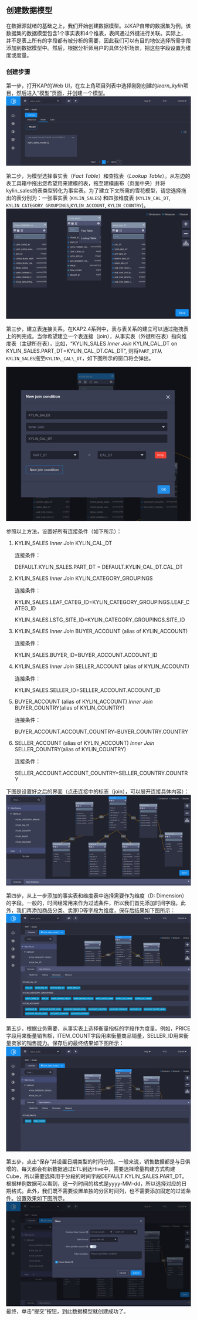 ## 创建数据模型
在数据源就绪的基础之上，我们开始创建数据模型。以KAP自带的数据集为例，该数据集的数据模型包含1个事实表和4个维表，表间通过外键进行关联。实际上，并不是表上所有的字段都有被分析的需要，因此我们可以有目的地仅选择所需字段添加到数据模型中。然后，根据分析师用户的具体分析场景，把这些字段设置为维度或度量。

### 创建步骤
第一步，打开KAP的Web UI，在左上角项目列表中选择刚刚创建的*learn_kylin*项目，然后进入“模型”页面，并创建一个模型。
![](images/datamodel_1.png)

第二步，为模型选择事实表（*Fact Table*）和查找表（*Lookup Table*）。从左边的表工具箱中拖出您希望用来建模的表，拖至建模画布（页面中央）并将kylin_sales的表类型转化为事实表。为了建立下文所需的雪花模型，请您选择拖出的表分别为：一张事实表 (`KYLIN_SALES`) 和四张维度表 (`KYLIN_CAL_DT`, `KYLIN_CATEGORY_GROUPINGS`,`KYLIN_ACCOUNT`, `KYLIN_COUNTRY`)。
![](images/datamodel_2.png)



第三步，建立表连接关系。在KAP2.4系列中，表与表关系的建立可以通过拖拽表上的列完成。当你希望建立一个表连接（join），从事实表（外键所在表）指向维度表（主键所在表），比如，“KYLIN_SALES *Inner Join* KYLIN\_CAL\_DT on KYLIN\_SALES.PART_DT=KYLIN\_CAL\_DT.CAL\_DT”, 则将`PART_DT`从`KYLIN_SALES`拖至`KYLIN\_CAL\_DT`，如下图所示的窗口将会弹出。

![](images/datamodel_join_condition.png)

参照以上方法，设置好所有连接条件（如下所示）：

1. KYLIN_SALES *Inner Join* KYLIN\_CAL\_DT 

   连接条件：

   DEFAULT.KYLIN\_SALES.PART_DT = DEFAULT.KYLIN\_CAL\_DT.CAL\_DT

2. KYLIN_SALES *Inner Join* KYLIN\_CATEGORY_GROUPINGS 

   连接条件：

   KYLIN_SALES.LEAF_CATEG_ID=KYLIN\_CATEGORY\_GROUPINGS.LEAF_CATEG_ID

   KYLIN_SALES.LSTG_SITE_ID=KYLIN\_CATEGORY\_GROUPINGS.SITE_ID 

3. KYLIN_SALES *Inner Join* BUYER_ACCOUNT (alias of KYLIN_ACCOUNT)

   连接条件：

   KYLIN_SALES.BUYER_ID=BUYER_ACCOUNT.ACCOUNT_ID 

4. KYLIN_SALES *Inner Join* SELLER_ACCOUNT (alias of KYLIN_ACCOUNT) 

   连接条件：

   KYLIN_SALES.SELLER_ID=SELLER_ACCOUNT.ACCOUNT_ID 

5. BUYER_ACCOUNT (alias of KYLIN_ACCOUNT) *Inner Join* BUYER_COUNTRY(alias of KYLIN\_COUNTRY) 

   连接条件：

   BUYER_ACCOUNT.ACCOUNT_COUNTRY=BUYER_COUNTRY.COUNTRY 

6. SELLER_ACCOUNT (alias of KYLIN_ACCOUNT) *Inner Join* SELLER_COUNTRY(alias of KYLIN\_COUNTRY)

   连接条件：

   SELLER_ACCOUNT.ACCOUNT_COUNTRY=SELLER_COUNTRY.COUNTRY

下图是设置好之后的界面（点击连接中的标志（join），可以展开连接具体内容）：
![](images/datamodel_3.png)

第四步，从上一步添加的事实表和维度表中选择需要作为维度（D: Dimension）的字段。一般的，时间经常用来作为过滤条件，所以我们首先添加时间字段。此外，我们再添加商品分类、卖家ID等字段为维度，保存后结果如下图所示：
![](images/datamodel_4.png)

第五步，根据业务需要，从事实表上选择衡量指标的字段作为度量。例如，PRICE字段用来衡量销售额，ITEM_COUNT字段用来衡量商品销量，SELLER_ID用来衡量卖家的销售能力。保存后的最终结果如下图所示：
![](images/datamodel_5.png)

第五步，点击“保存”并设置日期类型的时间分段。一般来说，销售数据都是与日俱增的，每天都会有新数据通过ETL到达Hive中，需要选择增量构建方式构建Cube，所以需要选择用于分段的时间字段DEFAULT.KYLIN_SALES.PART_DT。根据样例数据可以看到，这一列时间的格式是yyyy-MM-dd，所以选择对应的日期格式。此外，我们既不需要设置单独的分区时间列，也不需要添加固定的过滤条件。设置效果如下图所示。
![](images/datamodel_6.png)最终，单击“提交”按钮，到此数据模型就创建成功了。